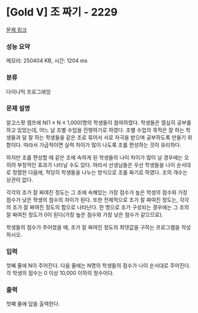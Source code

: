 # [Gold V] 조 짜기 - 2229 

[문제 링크](https://www.acmicpc.net/problem/2229) 

### 성능 요약

메모리: 250404 KB, 시간: 1204 ms

### 분류

다이나믹 프로그래밍

### 문제 설명

<p>알고스팟 캠프에 N(1 ≤ N ≤ 1,000)명의 학생들이 참여하였다. 학생들은 열심히 공부를 하고 있었는데, 어느 날 조별 수업을 진행하기로 하였다. 조별 수업의 목적은 잘 하는 학생들과 덜 잘 하는 학생들을 같은 조로 묶어서 서로 자극을 받으며 공부하도록 만들기 위함이다. 따라서 가급적이면 실력 차이가 많이 나도록 조를 편성하는 것이 유리하다.</p>

<p>하지만 조를 편성할 때 같은 조에 속하게 된 학생들의 나이 차이가 많이 날 경우에는 오히려 부정적인 효과가 나타날 수도 있다. 따라서 선생님들은 우선 학생들을 나이 순서대로 정렬한 다음에, 적당히 학생들을 나누는 방식으로 조를 짜기로 하였다. 조의 개수는 상관이 없다.</p>

<p>각각의 조가 잘 짜여진 정도는 그 조에 속해있는 가장 점수가 높은 학생의 점수와 가장 점수가 낮은 학생의 점수의 차이가 된다. 또한 전체적으로 조가 잘 짜여진 정도는, 각각의 조가 잘 짜여진 정도의 합으로 나타난다. 한 명으로 조가 구성되는 경우에는 그 조의 잘 짜여진 정도가 0이 된다(가장 높은 점수와 가장 낮은 점수가 같으므로).</p>

<p>학생들의 점수가 주어졌을 때, 조가 잘 짜여진 정도의 최댓값을 구하는 프로그램을 작성하시오.</p>

### 입력 

 <p>첫째 줄에 N이 주어진다. 다음 줄에는 N명의 학생들의 점수가 나이 순서대로 주어진다. 각 학생의 점수는 0 이상 10,000 이하의 정수이다.</p>

### 출력 

 <p>첫째 줄에 답을 출력한다.</p>

